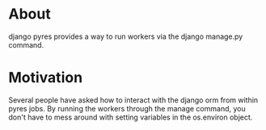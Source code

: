 About
=====
django pyres provides a way to run workers via the django manage.py command. 

Motivation
==========
Several people have asked how to interact with the django orm from within pyres jobs. By running the
workers through the manage command, you don't have to mess around with setting variables in the os.environ object.
